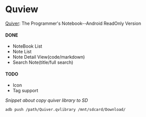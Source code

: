 # Quview
[Quiver](https://github.com/HappenApps/Quiver): The Programmer's Notebook--Android ReadOnly Version


#### DONE
* NoteBook List
* Note List
* Note Detail View(code/markdown)
* Search Note(title/full search)

#### TODO
* Icon
* Tag support

_Snippet about copy quiver library to SD_

`adb push /path/Quiver.qvlibrary /mnt/sdcard/Download/`